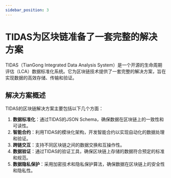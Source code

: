 ```yaml
---
sidebar_position: 3
---
```



# TIDAS为区块链准备了一套完整的解决方案
TIDAS（TianGong Integrated Data Analysis System）是一个开源的生命周期评估（LCA）数据标准化系统。它为区块链技术提供了一套完整的解决方案，旨在实现数据的高效存储、传输和验证。

## 解决方案概述
TIDAS的区块链解决方案主要包括以下几个方面：
1. **数据标准化**：通过TIDAS的JSON Schema，确保数据在区块链上的一致性和可读性。
2. **智能合约**：利用TIDAS的模块化架构，开发智能合约以实现自动化的数据处理和验证。
3. **跨链交互**：支持不同区块链之间的数据交换和互操作性。
4. **数据验证**：通过TIDAS的验证工具，确保区块链上存储的数据符合预定的标准和规范。
5. **数据隐私保护**：采用加密技术和隐私保护算法，确保数据在区块链上的安全性和隐私性。

